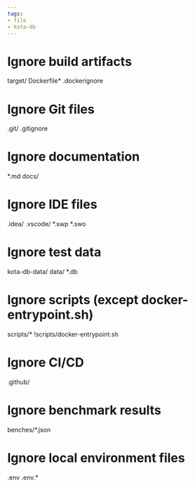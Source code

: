 ```yaml
---
tags:
- file
- kota-db
---
```

# Ignore build artifacts
target/
Dockerfile*
.dockerignore

# Ignore Git files
.git/
.gitignore

# Ignore documentation
*.md
docs/

# Ignore IDE files
.idea/
.vscode/
*.swp
*.swo

# Ignore test data
kota-db-data/
data/
*.db

# Ignore scripts (except docker-entrypoint.sh)
scripts/*
!scripts/docker-entrypoint.sh

# Ignore CI/CD
.github/

# Ignore benchmark results
benches/*.json

# Ignore local environment files
.env
.env.*